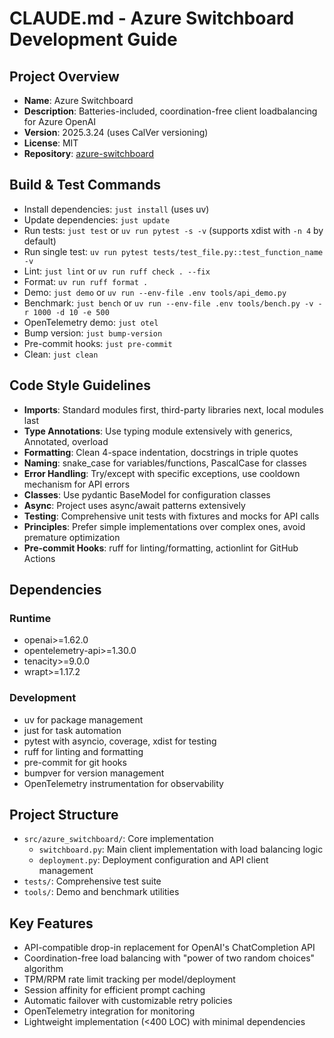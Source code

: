 # CLAUDE.md - Azure Switchboard Development Guide

## Project Overview

- **Name**: Azure Switchboard
- **Description**: Batteries-included, coordination-free client loadbalancing for Azure OpenAI
- **Version**: 2025.3.24 (uses CalVer versioning)
- **License**: MIT
- **Repository**: [azure-switchboard](https://github.com/arini-ai/azure-switchboard)

## Build & Test Commands

- Install dependencies: `just install` (uses uv)
- Update dependencies: `just update`
- Run tests: `just test` or `uv run pytest -s -v` (supports xdist with `-n 4` by default)
- Run single test: `uv run pytest tests/test_file.py::test_function_name -v`
- Lint: `just lint` or `uv run ruff check . --fix`
- Format: `uv run ruff format .`
- Demo: `just demo` or `uv run --env-file .env tools/api_demo.py`
- Benchmark: `just bench` or `uv run --env-file .env tools/bench.py -v -r 1000 -d 10 -e 500`
- OpenTelemetry demo: `just otel`
- Bump version: `just bump-version`
- Pre-commit hooks: `just pre-commit`
- Clean: `just clean`

## Code Style Guidelines

- **Imports**: Standard modules first, third-party libraries next, local modules last
- **Type Annotations**: Use typing module extensively with generics, Annotated, overload
- **Formatting**: Clean 4-space indentation, docstrings in triple quotes
- **Naming**: snake_case for variables/functions, PascalCase for classes
- **Error Handling**: Try/except with specific exceptions, use cooldown mechanism for API errors
- **Classes**: Use pydantic BaseModel for configuration classes
- **Async**: Project uses async/await patterns extensively
- **Testing**: Comprehensive unit tests with fixtures and mocks for API calls
- **Principles**: Prefer simple implementations over complex ones, avoid premature optimization
- **Pre-commit Hooks**: ruff for linting/formatting, actionlint for GitHub Actions

## Dependencies

### Runtime

- openai>=1.62.0
- opentelemetry-api>=1.30.0
- tenacity>=9.0.0
- wrapt>=1.17.2

### Development

- uv for package management
- just for task automation
- pytest with asyncio, coverage, xdist for testing
- ruff for linting and formatting
- pre-commit for git hooks
- bumpver for version management
- OpenTelemetry instrumentation for observability

## Project Structure

- `src/azure_switchboard/`: Core implementation
  - `switchboard.py`: Main client implementation with load balancing logic
  - `deployment.py`: Deployment configuration and API client management
- `tests/`: Comprehensive test suite
- `tools/`: Demo and benchmark utilities

## Key Features

- API-compatible drop-in replacement for OpenAI's ChatCompletion API
- Coordination-free load balancing with "power of two random choices" algorithm
- TPM/RPM rate limit tracking per model/deployment
- Session affinity for efficient prompt caching
- Automatic failover with customizable retry policies
- OpenTelemetry integration for monitoring
- Lightweight implementation (<400 LOC) with minimal dependencies
